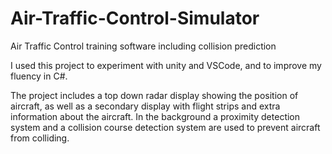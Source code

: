 # Air-Traffic-Control-Simulator
Air Traffic Control training software including collision prediction

I used this project to experiment with unity and VSCode, and to improve my fluency in C#.

The project includes a top down radar display showing the position of aircraft, as well as a secondary display with flight strips and extra information about the aircraft. In the background a proximity detection system and a collision course detection system are used to prevent aircraft from colliding.
